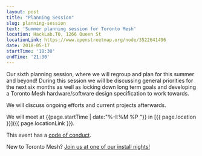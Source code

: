 ```yaml
---
layout: post
title: "Planning Session"
slug: planning-session
text: 'Summer planning session for Toronto Mesh'
location: HackLab.TO, 1266 Queen St
locationLink: https://www.openstreetmap.org/node/3522641496
date: 2018-05-17
startTime: '18:30'
endTime: '21:30'
---
```


Our sixth planning session, where we will regroup and plan for this summer and beyond! During this session we will be discussing general priorities for the next six months as well as locking down long term goals and developing a Toronto Mesh hardware/software design specification to work towards.

We will discuss ongoing efforts and current projects afterwards.

We will meet at {{page.startTime | date:"%-I:%M %P "}} in [{{ page.location }}]({{ page.locationLink }}).

This event has a [code of conduct](/code-of-conduct/).

New to Toronto Mesh?  [Join us at one of our install nights!](/events/)
